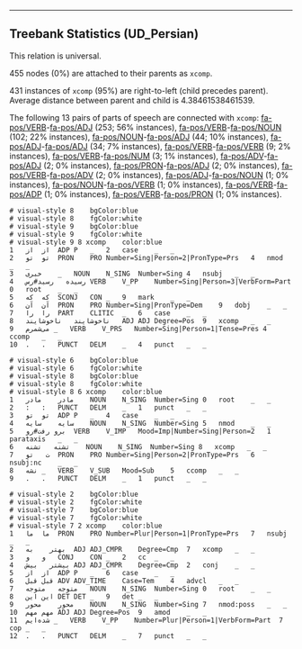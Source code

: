 

--------------------------------------------------------------------------------

## Treebank Statistics (UD_Persian)

This relation is universal.

455 nodes (0%) are attached to their parents as `xcomp`.

431 instances of `xcomp` (95%) are right-to-left (child precedes parent).
Average distance between parent and child is 4.38461538461539.

The following 13 pairs of parts of speech are connected with `xcomp`: [fa-pos/VERB]()-[fa-pos/ADJ]() (253; 56% instances), [fa-pos/VERB]()-[fa-pos/NOUN]() (102; 22% instances), [fa-pos/NOUN]()-[fa-pos/ADJ]() (44; 10% instances), [fa-pos/ADJ]()-[fa-pos/ADJ]() (34; 7% instances), [fa-pos/VERB]()-[fa-pos/VERB]() (9; 2% instances), [fa-pos/VERB]()-[fa-pos/NUM]() (3; 1% instances), [fa-pos/ADV]()-[fa-pos/ADJ]() (2; 0% instances), [fa-pos/PRON]()-[fa-pos/ADJ]() (2; 0% instances), [fa-pos/VERB]()-[fa-pos/ADV]() (2; 0% instances), [fa-pos/ADJ]()-[fa-pos/NOUN]() (1; 0% instances), [fa-pos/NOUN]()-[fa-pos/VERB]() (1; 0% instances), [fa-pos/VERB]()-[fa-pos/ADP]() (1; 0% instances), [fa-pos/VERB]()-[fa-pos/PRON]() (1; 0% instances).


~~~ conllu
# visual-style 8	bgColor:blue
# visual-style 8	fgColor:white
# visual-style 9	bgColor:blue
# visual-style 9	fgColor:white
# visual-style 9 8 xcomp	color:blue
1	از	از	ADP	P	_	2	case	_	_
2	تو	تو	PRON	PRO	Number=Sing|Person=2|PronType=Prs	4	nmod	_	_
3	خبری	_	NOUN	N_SING	Number=Sing	4	nsubj	_	_
4	رسیده	رسید#رس	VERB	V_PP	Number=Sing|Person=3|VerbForm=Part	0	root	_	_
5	که	که	SCONJ	CON	_	9	mark	_	_
6	آن	آن	PRON	PRO	Number=Sing|PronType=Dem	9	dobj	_	_
7	را	را	PART	CLITIC	_	6	case	_	_
8	ناخوشایند	ناخوشایند	ADJ	ADJ	Degree=Pos	9	xcomp	_	_
9	می‌شمرم	_	VERB	V_PRS	Number=Sing|Person=1|Tense=Pres	4	ccomp	_	_
10	.	.	PUNCT	DELM	_	4	punct	_	_

~~~


~~~ conllu
# visual-style 6	bgColor:blue
# visual-style 6	fgColor:white
# visual-style 8	bgColor:blue
# visual-style 8	fgColor:white
# visual-style 8 6 xcomp	color:blue
1	مادر	مادر	NOUN	N_SING	Number=Sing	0	root	_	_
2	:	:	PUNCT	DELM	_	1	punct	_	_
3	تو	تو	ADP	P	_	4	case	_	_
4	سایه	سایه	NOUN	N_SING	Number=Sing	5	nmod	_	_
5	برو	رفت#رو	VERB	V_IMP	Mood=Imp|Number=Sing|Person=2	1	parataxis	_	_
6	تشنه‌	تشنه	NOUN	N_SING	Number=Sing	8	xcomp	_	_
7	ت	تو	PRON	PRO	Number=Sing|Person=2|PronType=Prs	6	nsubj:nc	_	_
8	نشه	_	VERB	V_SUB	Mood=Sub	5	ccomp	_	_
9	.	.	PUNCT	DELM	_	1	punct	_	_

~~~


~~~ conllu
# visual-style 2	bgColor:blue
# visual-style 2	fgColor:white
# visual-style 7	bgColor:blue
# visual-style 7	fgColor:white
# visual-style 7 2 xcomp	color:blue
1	ما	ما	PRON	PRO	Number=Plur|Person=1|PronType=Prs	7	nsubj	_	_
2	بهتر	به	ADJ	ADJ_CMPR	Degree=Cmp	7	xcomp	_	_
3	و	و	CONJ	CON	_	2	cc	_	_
4	بیشتر	بیش	ADJ	ADJ_CMPR	Degree=Cmp	2	conj	_	_
5	از	از	ADP	P	_	6	case	_	_
6	قبل	قبل	ADV	ADV_TIME	Case=Tem	4	advcl	_	_
7	متوجه	متوجه	NOUN	N_SING	Number=Sing	0	root	_	_
8	این	این	DET	DET	_	9	det	_	_
9	محور	محور	NOUN	N_SING	Number=Sing	7	nmod:poss	_	_
10	مهم	مهم	ADJ	ADJ	Degree=Pos	9	amod	_	_
11	شده‌ایم	_	VERB	V_PP	Number=Plur|Person=1|VerbForm=Part	7	cop	_	_
12	.	.	PUNCT	DELM	_	7	punct	_	_

~~~


